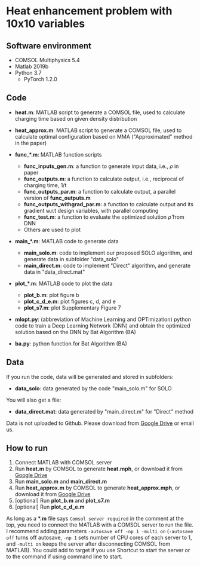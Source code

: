# Heat enhancement problem with 10x10 variables

## Software environment

* COMSOL Multiphysics 5.4
* Matlab 2019b
* Python 3.7
    * PyTorch 1.2.0

## Code

* <strong>heat.m</strong>: MATLAB script to generate a COMSOL file, used to calculate charging time based on given density distribution
* <strong>heat_approx.m</strong>: MATLAB script to generate a COMSOL file, used to calculate optimal configuration based on MMA ("Approximated" method
  in the paper)

* <strong>func_*.m</strong>: MATLAB function scripts
    * <strong>func_inputs_gen.m</strong>: a function to generate input data, i.e., $\rho$ in paper
    * <strong>func_outputs.m</strong>: a function to calculate output, i.e., reciprocal of charging time, 1/t
    * <strong>func_outputs_par.m</strong>: a function to calculate output, a parallel version of <strong>func_outputs.m</strong>
    * <strong>func_outputs_withgrad_par.m</strong>: a function to calculate output and its gradient w.r.t design variables, with parallel computing
    * <strong>func_test.m</strong>: a function to evaluate the optimized solution $\hat{\rho}$ from DNN
    * Others are used to plot

* <strong>main_*.m</strong>: MATLAB code to generate data
    * <strong>main_solo.m</strong>: code to implement our proposed SOLO algorithm, and generate data in subfolder "data_solo"
    * <strong>main_direct.m</strong>: code to implement "Direct" algorithm, and generate data in "data_direct.mat"


* <strong>plot_*.m</strong>: MATLAB code to plot the data
    * <strong>plot_b.m</strong>: plot figure b
    * <strong>plot_c_d_e.m</strong>: plot figures c, d, and e
    * <strong>plot_s7.m</strong>: plot Supplementary Figure 7


* <strong>mlopt.py</strong>: (abbreviation of Machine Learning and OPTimization) python code to train a Deep Learning Network (DNN) and obtain the
  optimized solution based on the DNN by Bat Algorithm (BA)
* <strong>ba.py</strong>: python function for Bat Algorithm (BA)

## Data

If you run the code, data will be generated and stored in subfolders:

* <strong>data_solo</strong>: data generated by the code "main_solo.m" for SOLO

You will also get a file:

* <strong>data_direct.mat</strong>: data generated by "main_direct.m" for "Direct" method

Data is not uploaded to Github. Please download
from [Google Drive](https://drive.google.com/drive/folders/1f6Xrd9e-RAUsh9vqIqUXbEw8F1_2Qg_5?usp=sharing) or email us.

## How to run

1. Connect MATLAB with COMSOL server
2. Run __heat.m__ by COMSOL to generate __heat.mph__, or download it
   from [Google Drive](https://drive.google.com/drive/folders/1f6Xrd9e-RAUsh9vqIqUXbEw8F1_2Qg_5?usp=sharing)
3. Run __main_solo.m__ and __main_direct.m__
4. Run __heat_approx.m__ by COMSOL to generate __heat_approx.mph__, or download it
   from [Google Drive](https://drive.google.com/drive/folders/1f6Xrd9e-RAUsh9vqIqUXbEw8F1_2Qg_5?usp=sharing)
5. [optional] Run __plot_b.m__ and __plot_s7.m__
6. [optional] Run __plot_c_d_e.m__

As long as a __*.m__ file says `Comsol server required` in the comment at the top, you need to connect the MATLAB with a COMSOL server to run the
file. I recommend adding parameters `-autosave off -np 1 -multi on` (`-autosave off` turns off autosave, `-np 1` sets number of CPU cores of each
server to 1, and
`-multi on` keeps the server after disconnecting COMSOL from MATLAB). You could add to target if you use Shortcut to start the server or to the
command if using command line to start.